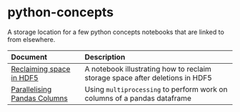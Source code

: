 # python-concepts

A storage location for a few python concepts notebooks that are linked to from elsewhere.


|Document| Description |
|:---|:----|
| [Reclaiming space in HDF5](https://github.com/jackdotwa/python-concepts/blob/master/hdf5/reclaiming_space.ipynb) | A notebook illustrating how to reclaim storage space after deletions in HDF5
| [Parallelising Pandas Columns]() | Using `multiprocessing` to perform work on columns of a pandas dataframe

